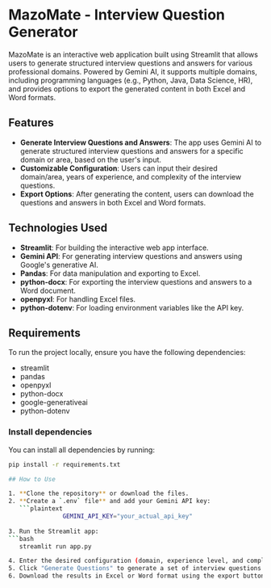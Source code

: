 # MazoMate - Interview Question Generator

MazoMate is an interactive web application built using Streamlit that allows users to generate structured interview questions and answers for various professional domains. Powered by Gemini AI, it supports multiple domains, including programming languages (e.g., Python, Java, Data Science, HR), and provides options to export the generated content in both Excel and Word formats.

## Features

- **Generate Interview Questions and Answers**: The app uses Gemini AI to generate structured interview questions and answers for a specific domain or area, based on the user's input.
- **Customizable Configuration**: Users can input their desired domain/area, years of experience, and complexity of the interview questions.
- **Export Options**: After generating the content, users can download the questions and answers in both Excel and Word formats.

## Technologies Used

- **Streamlit**: For building the interactive web app interface.
- **Gemini API**: For generating interview questions and answers using Google's generative AI.
- **Pandas**: For data manipulation and exporting to Excel.
- **python-docx**: For exporting the interview questions and answers to a Word document.
- **openpyxl**: For handling Excel files.
- **python-dotenv**: For loading environment variables like the API key.

## Requirements

To run the project locally, ensure you have the following dependencies:

- streamlit
- pandas
- openpyxl
- python-docx
- google-generativeai
- python-dotenv

### Install dependencies

You can install all dependencies by running:
```bash
pip install -r requirements.txt

## How to Use

1. **Clone the repository** or download the files.
2. **Create a `.env` file** and add your Gemini API key:
   ```plaintext
               GEMINI_API_KEY="your_actual_api_key"
   
3. Run the Streamlit app:
```bash
   streamlit run app.py

4. Enter the desired configuration (domain, experience level, and complexity) in the sidebar.
5. Click "Generate Questions" to generate a set of interview questions and answers.
6. Download the results in Excel or Word format using the export buttons.

